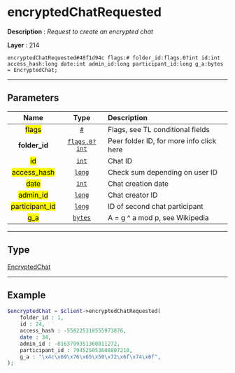# encryptedChatRequested

**Description** : *Request to create an encrypted chat*

**Layer** : 214

```tl
encryptedChatRequested#48f1d94c flags:# folder_id:flags.0?int id:int access_hash:long date:int admin_id:long participant_id:long g_a:bytes = EncryptedChat;
```

---

## Parameters

| Name | Type | Description |
| :---: | :---: | :--- |
| <mark>flags</mark> | [`#`](type/#) | Flags, see TL conditional fields |
| **folder_id** | [`flags.0?int`](type/int) | Peer folder ID, for more info click here |
| <mark>id</mark> | [`int`](type/int) | Chat ID |
| <mark>access_hash</mark> | [`long`](type/long) | Check sum depending on user ID |
| <mark>date</mark> | [`int`](type/int) | Chat creation date |
| <mark>admin_id</mark> | [`long`](type/long) | Chat creator ID |
| <mark>participant_id</mark> | [`long`](type/long) | ID of second chat participant |
| <mark>g_a</mark> | [`bytes`](type/bytes) | A = g ^ a mod p, see Wikipedia |

---

## Type

[EncryptedChat](type/EncryptedChat)

---

## Example

```php
$encryptedChat = $client->encryptedChatRequested(
	folder_id : 1,
	id : 24,
	access_hash : -558225318555973876,
	date : 34,
	admin_id : -8163799351360811272,
	participant_id : 794525053608807210,
	g_a : "\x4c\x69\x76\x65\x50\x72\x6f\x74\x6f",
);
```
